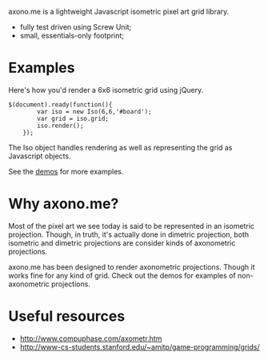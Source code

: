 axono.me is a lightweight Javascript isometric pixel art grid library.

* fully test driven using Screw Unit;
* small, essentials-only footprint;

# Examples

Here's how you'd render a 6x6 isometric grid using jQuery.

    $(document).ready(function(){
			var iso = new Iso(6,6,'#board');
			var grid = iso.grid;
			iso.render();
		});

The Iso object handles rendering as well as representing the grid as Javascript objects.

See the <a href="http://axono.me/demos/index.html">demos</a> for more examples.

# Why axono.me?

Most of the pixel art we see today is said to be represented in an isometric projection. Though, in truth, it's actually done in dimetric projection, both isometric and dimetric projections are consider kinds of axonometric projections.

axono.me has been designed to render axonometric projections. Though it works fine for any kind of grid. Check out the demos for examples of non-axonometric projections.

# Useful resources

* http://www.compuphase.com/axometr.htm
* http://www-cs-students.stanford.edu/~amitp/game-programming/grids/